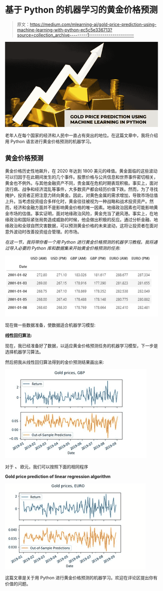 # 基于 Python 的机器学习的黄金价格预测

> 原文：<https://medium.com/mlearning-ai/gold-price-prediction-using-machine-learning-with-python-ec5c5e336713?source=collection_archive---------1----------------------->

![](img/5b5151231d2eada35ec989cd1d5d059f.png)

老年人在每个国家的经济和人民中一直占有突出的地位。在这篇文章中，我将介绍用 Python 语言进行黄金价格预测的机器学习。

## 黄金价格预测

黄金价格历史性地飙升，在 2020 年达到 1800 美元的峰值。黄金面临的这些波动可以归因于在此期间发生的几个事件。股票价格与公共信息和世界事件密切相关，黄金也不例外。与其他金融资产不同，贵金属在危机时期表现积极。事实上，面对流行病、战争和经济混乱等事件，大多数资产都会经历价值下跌。然而，为了寻找掩护，投资者正把注意力转向黄金。因此，对黄色金属的需求增加，导致市场估值上升。当考虑投资组合多样化时，黄金往往被视为一种战略和战术投资资产。然而，经济和金融方面并不是影响黄金价格的唯一因素。地缘政治因素也可能影响黄金市场的估值。事实证明，面对地缘政治风险，黄金充当了避风港。事实上，在地缘政治和国际紧张局势造成威胁的时候，他会做出积极的反应。通过分析金融、地缘政治和全球自然灾害数据，可以预测黄金价格的未来波动，这将让投资者在面对意外波动时改善投资组合管理。的市场。

*在这一节，我将带你看一个用 Python 进行黄金价格预测的机器学习教程。我将通过导入必要的 Python 库和数据集来开始黄金价格预测的任务:*

![](img/dcf93159003f174b7ad2ee07ab16291f.png)

现在做一些数据准备，使数据适合机器学习模型:

**线性回归算法:**

现在，我已经准备好了数据，以适应黄金价格预测任务的机器学习模型，下一步是选择机器学习算法。

然后把我从线性回归算法得到的金价预测结果画出来:

![](img/863542f4a836db0ea94a0bc3e605e678.png)

对于 ***、*** 欧元，我们可以按照下面的相同程序

**Gold price prediction of linear regression algorithm**

![](img/14307e6f83c785548d38be827c40b4a8.png)

这篇文章是关于用 Python 进行黄金价格预测的机器学习。欢迎在评论区提出你有价值的问题。